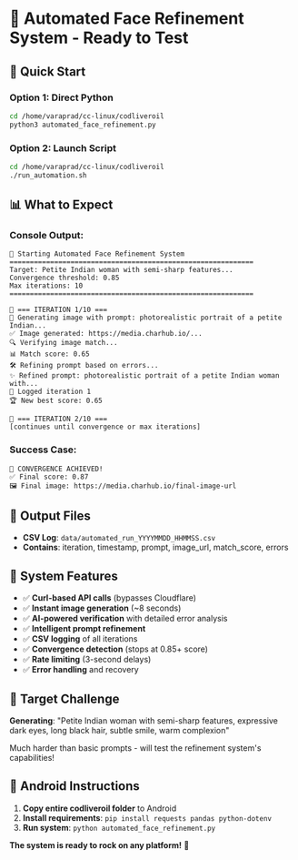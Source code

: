 # 🤖 Automated Face Refinement System - Ready to Test

## 🚀 **Quick Start**

### Option 1: Direct Python
```bash
cd /home/varaprad/cc-linux/codliveroil
python3 automated_face_refinement.py
```

### Option 2: Launch Script  
```bash
cd /home/varaprad/cc-linux/codliveroil
./run_automation.sh
```

## 📊 **What to Expect**

### **Console Output:**
```
🚀 Starting Automated Face Refinement System
============================================================
Target: Petite Indian woman with semi-sharp features...
Convergence threshold: 0.85
Max iterations: 10
============================================================

🔄 === ITERATION 1/10 ===
🎨 Generating image with prompt: photorealistic portrait of a petite Indian...
✅ Image generated: https://media.charhub.io/...
🔍 Verifying image match...
📊 Match score: 0.65
🛠️ Refining prompt based on errors...
✨ Refined prompt: photorealistic portrait of a petite Indian woman with...
📝 Logged iteration 1
🏆 New best score: 0.65

🔄 === ITERATION 2/10 ===
[continues until convergence or max iterations]
```

### **Success Case:**
```
🎉 CONVERGENCE ACHIEVED!
✅ Final score: 0.87
🖼️ Final image: https://media.charhub.io/final-image-url
```

## 📁 **Output Files**

- **CSV Log**: `data/automated_run_YYYYMMDD_HHMMSS.csv`
- **Contains**: iteration, timestamp, prompt, image_url, match_score, errors

## 🔧 **System Features**

- ✅ **Curl-based API calls** (bypasses Cloudflare)
- ✅ **Instant image generation** (~8 seconds)
- ✅ **AI-powered verification** with detailed error analysis
- ✅ **Intelligent prompt refinement** 
- ✅ **CSV logging** of all iterations
- ✅ **Convergence detection** (stops at 0.85+ score)
- ✅ **Rate limiting** (3-second delays)
- ✅ **Error handling** and recovery

## 🎯 **Target Challenge**

**Generating**: "Petite Indian woman with semi-sharp features, expressive dark eyes, long black hair, subtle smile, warm complexion"

Much harder than basic prompts - will test the refinement system's capabilities!

## 📱 **Android Instructions**

1. **Copy entire codliveroil folder** to Android
2. **Install requirements**: `pip install requests pandas python-dotenv`  
3. **Run system**: `python automated_face_refinement.py`

**The system is ready to rock on any platform!** 🚀